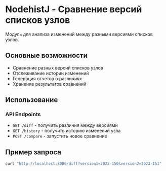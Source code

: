 # NodehistJ - Сравнение версий списков узлов

Модуль для анализа изменений между разными версиями списков узлов.

## Основные возможности

- Сравнение разных версий списков узлов
- Отслеживание истории изменений
- Генерация отчетов о различиях
- Хранение результатов сравнений

## Использование

### API Endpoints

- `GET /diff` - получить различия между версиями
- `GET /history` - получить историю изменений узла
- `POST /compare` - запустить новое сравнение

## Пример запроса

```bash
curl "http://localhost:8080/diff?version1=2023-150&version2=2023-151"
```
